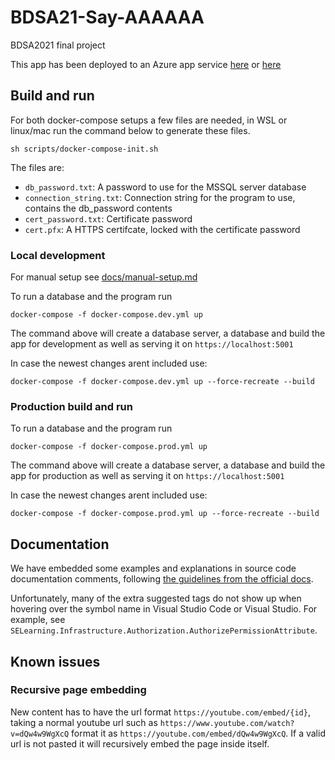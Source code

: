 # BDSA21-Say-AAAAAA
BDSA2021 final project

This app has been deployed to an Azure app service [here](https://app.ituwu.dk) or [here](https://selearningapp.azurewebsites.net)

## Build and run
For both docker-compose setups a few files are needed, in WSL or linux/mac run the command below to generate these files.
```
sh scripts/docker-compose-init.sh
```
The files are:
- `db_password.txt`: A password to use for the MSSQL server database
- `connection_string.txt`: Connection string for the program to use, contains the db_password contents
- `cert_password.txt`: Certificate password
- `cert.pfx`: A HTTPS certifcate, locked with the certificate password

### Local development
For manual setup see [docs/manual-setup.md](./docs/manual-setup.md)

To run a database and the program run
```
docker-compose -f docker-compose.dev.yml up
```
The command above will create a database server, a database and build the app for development as well as serving it on `https://localhost:5001`

In case the newest changes arent included use:
```
docker-compose -f docker-compose.dev.yml up --force-recreate --build
```

### Production build and run
To run a database and the program run
```
docker-compose -f docker-compose.prod.yml up
```
The command above will create a database server, a database and build the app for production as well as serving it on `https://localhost:5001`

In case the newest changes arent included use:
```
docker-compose -f docker-compose.prod.yml up --force-recreate --build
```

## Documentation
We have embedded some examples and explanations in source code documentation comments, following [the guidelines from the official docs](https://docs.microsoft.com/en-us/dotnet/csharp/language-reference/language-specification/documentation-comments#seealso).

Unfortunately, many of the extra suggested tags do not show up when hovering over the symbol name in Visual Studio Code or Visual Studio. For example, see `SELearning.Infrastructure.Authorization.AuthorizePermissionAttribute`.

## Known issues
### Recursive page embedding
New content has to have the url format `https://youtube.com/embed/{id}`, taking a normal youtube url such as `https://www.youtube.com/watch?v=dQw4w9WgXcQ` format it as `https://youtube.com/embed/dQw4w9WgXcQ`. If a valid url is not pasted it will recursively embed the page inside itself.